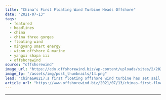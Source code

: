 ```yaml
---
title: "China’s First Floating Wind Turbine Heads Offshore"
date: "2021-07-13"
tags: 
  - featured
  - headlines
  - china
  - china three gorges
  - floating wind
  - mingyang smart energy
  - wison offshore & marine
  - yangxi shapa iii
  - offshorewind
source: "offshorewind"
image_url: "https://cdn.offshorewind.biz/wp-content/uploads/sites/2/2021/07/13083502/Chinas-First-Floating-Wind-Turbine-Heads-Offshore.png"
image_fp: "/assets/img/post_thumbnails/14.png"
lead: "China&#8217;s first floating offshore wind turbine has set sail towards its installation site off"
article_url: "https://www.offshorewind.biz/2021/07/13/chinas-first-floating-wind-turbine-heads-offshore/"
---
```


---

